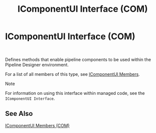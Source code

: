 ﻿---
title: IComponentUI Interface (COM)
TOCTitle: IComponentUI Interface (COM)
ms:assetid: 01b48de6-b53c-4f60-807a-592af916e847
ms:mtpsurl: https://msdn.microsoft.com/library/Aa546758(v=BTS.80)
ms:contentKeyID: 51525875
ms.date: 08/30/2017
mtps_version: v=BTS.80
---

# IComponentUI Interface (COM)

 

Defines methods that enable pipeline components to be used within the Pipeline Designer environment.

For a list of all members of this type, see [IComponentUI Members](icomponentui-members-com.md).


> [!NOTE]
> <P>For information on using this interface within managed code, see the <CODE>IComponentUI Interface</CODE>.</P>



## See Also

[IComponentUI Members (COM)](icomponentui-members-com.md)

